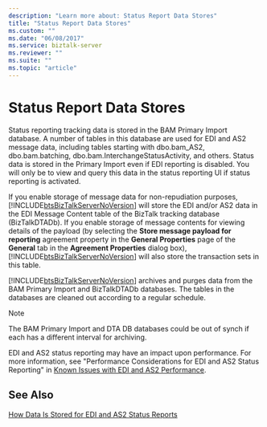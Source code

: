 ```yaml
---
description: "Learn more about: Status Report Data Stores"
title: "Status Report Data Stores"
ms.custom: ""
ms.date: "06/08/2017"
ms.service: biztalk-server
ms.reviewer: ""
ms.suite: ""
ms.topic: "article"
---
```

# Status Report Data Stores
Status reporting tracking data is stored in the BAM Primary Import database. A number of tables in this database are used for EDI and AS2 message data, including tables starting with dbo.bam_AS2, dbo.bam.batching, dbo.bam.InterchangeStatusActivity, and others. Status data is stored in the Primary Import even if EDI reporting is disabled. You will only be to view and query this data in the status reporting UI if status reporting is activated.  
  
 If you enable storage of message data for non-repudiation purposes, [!INCLUDE[btsBizTalkServerNoVersion](../includes/btsbiztalkservernoversion-md.md)] will store the EDI and/or AS2 data in the EDI Message Content table of the BizTalk tracking database (BizTalkDTADb). If you enable storage of message contents for viewing details of the payload (by selecting the **Store message payload for reporting** agreement property in the **General Properties** page of the **General** tab in the **Agreement Properties** dialog box), [!INCLUDE[btsBizTalkServerNoVersion](../includes/btsbiztalkservernoversion-md.md)] will also store the transaction sets in this table.  
  
 [!INCLUDE[btsBizTalkServerNoVersion](../includes/btsbiztalkservernoversion-md.md)] archives and purges data from the BAM Primary Import and BizTalkDTADb databases. The tables in the databases are cleaned out according to a regular schedule.  
  
> [!NOTE]
>  The BAM Primary Import and DTA DB databases could be out of synch if each has a different interval for archiving.  
  
 EDI and AS2 status reporting may have an impact upon performance. For more information, see "Performance Considerations for EDI and AS2 Status Reporting" in [Known Issues with EDI and AS2 Performance](../core/known-issues-with-edi-and-as2-performance.md).  
  
## See Also  
 [How Data Is Stored for EDI and AS2 Status Reports](../core/how-data-is-stored-for-edi-and-as2-status-reports.md)
